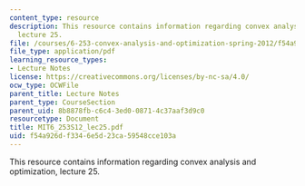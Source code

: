 ```yaml
---
content_type: resource
description: This resource contains information regarding convex analysis and optimization,
  lecture 25.
file: /courses/6-253-convex-analysis-and-optimization-spring-2012/f54a926df3346e5d23ca59548cce103a_MIT6_253S12_lec25.pdf
file_type: application/pdf
learning_resource_types:
- Lecture Notes
license: https://creativecommons.org/licenses/by-nc-sa/4.0/
ocw_type: OCWFile
parent_title: Lecture Notes
parent_type: CourseSection
parent_uid: 8b8878fb-c6c4-3ed0-0871-4c37aaf3d9c0
resourcetype: Document
title: MIT6_253S12_lec25.pdf
uid: f54a926d-f334-6e5d-23ca-59548cce103a
---
```

This resource contains information regarding convex analysis and optimization, lecture 25.
